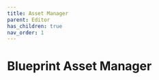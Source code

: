 ```yaml
---
title: Asset Manager
parent: Editor
has_children: true
nav_order: 1
---
```


# Blueprint Asset Manager
